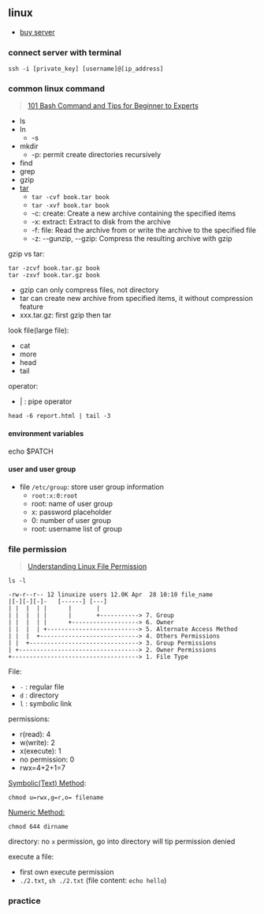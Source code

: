 ## linux 
* [buy server](https://cn.aliyun.com/)

### connect server with terminal
```shell
ssh -i [private_key] [username]@[ip_address]
```

### common linux command
> [101 Bash Command and Tips for Beginner to Experts](https://dev.to/awwsmm/101-bash-commands-and-tips-for-beginners-to-experts-30je#the-basics)

* ls
* ln
  * -s
* mkdir
  * -p: permit create directories recursively
* find
* grep
* gzip
* [tar](https://en.wikipedia.org/wiki/Tar_(computing))
  * `tar -cvf book.tar book`
  * `tar -xvf book.tar book`
  * -c: create: Create a new archive containing the specified items
  * -x: extract:  Extract to disk from the archive
  * -f: file: Read the archive from or write the archive to the specified file
  * -z: --gunzip, --gzip: Compress the resulting archive with gzip

gzip vs tar:
```shell
tar -zcvf book.tar.gz book
tar -zxvf book.tar.gz book
```
* gzip can only compress files, not directory
* tar can create new archive from specified items, it without compression feature
* xxx.tar.gz: first gzip then tar

look file(large file):
* cat
* more
* head
* tail

operator: 
* | : pipe operator
```shell
head -6 report.html | tail -3
```
#### environment variables
echo $PATCH

#### user and user group
* file `/etc/group`: store user group information
  * `root:x:0:root`
  * root: name of user group
  * x: password placeholder
  * 0: number of user group
  * root: username list of group

### file permission
> [Understanding Linux File Permission](https://linuxize.com/post/understanding-linux-file-permissions/)

```shell
ls -l
```

```text
-rw-r--r-- 12 linuxize users 12.0K Apr  28 10:10 file_name
|[-][-][-]-   [------] [---]
| |  |  | |      |       |
| |  |  | |      |       +-----------> 7. Group
| |  |  | |      +-------------------> 6. Owner
| |  |  | +--------------------------> 5. Alternate Access Method
| |  |  +----------------------------> 4. Others Permissions
| |  +-------------------------------> 3. Group Permissions
| +----------------------------------> 2. Owner Permissions
+------------------------------------> 1. File Type
```

File:
* `-` : regular file
* `d` : directory
* `l` : symbolic link

permissions:
* r(read): 4
* w(write): 2
* x(execute): 1
* no permission: 0
* rwx=4+2+1=7

[Symbolic(Text) Method](https://linuxize.com/post/understanding-linux-file-permissions/#symbolic-text-method):
```shell
chmod u=rwx,g=r,o= filename
```

[Numeric Method:](https://linuxize.com/post/understanding-linux-file-permissions/#numeric-method)
```shell
chmod 644 dirname
```

directory: no `x` permission, go into directory will tip permission denied

execute a file:
* first own execute permission
* `./2.txt`, `sh ./2.txt` (file content: `echo hello`)

### practice

